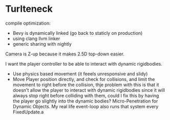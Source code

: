 # Turlteneck

compile optimization:
- Bevy is dynamically linked (go back to staticly on production)
- using clang llvm linker
- generic sharing with nightly




Camera is Z-up because it makes 2.5D top-down easier.

I want the player controller to be able to interact with dynamic rigidbodies.
- Use physics based movement (it feeels unresponsive and slidy)
- Move Player position directly, and check for collisions, and limit the movement to right before the collision, thje problem with this is that it doesn't allow the player to interact with dynamic rigidbodies since it will always stop right before colliding with them, could I fix this by having the player go slightly into the dynamic bodies? Micro-Penetration for Dynamic Objects. My real life event-loop also runs that system every FixedUpdate.a